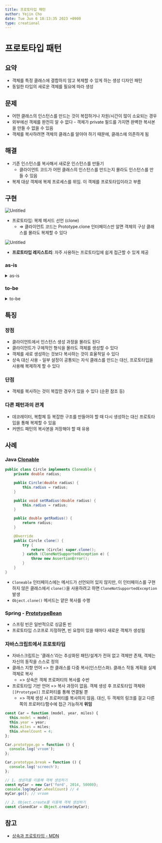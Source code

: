 ```yaml
---
title: 프로토타입 패턴
author: Yejin Cho
date: Tue Jun 6 18:13:35 2023 +0900
type: creational
---
```

# 프로토타입 패턴

## 요약

- 객체를 특정 클래스에 결합하지 않고 복제할 수 있게 하는 생성 디자인 패턴
- 동일한 타입의 새로운 객체를 필요에 따라 생성

## 문제

- 어떤 클래스의 인스턴스를 만드는 것이 복잡하거나 자원/시간이 많이 소요되는 경우
- 외부에선 객체를 완전히 알 수 없다 - 객체가 private 필드를 가지면 완벽한 복사본을 만들 수 없을 수 있음
- 객체를 복사하려면 객체의 클래스를 알아야 하기 때문에, 클래스에 의존하게 됨

## 해결

- 기존 인스턴스를 복사해서 새로운 인스턴스를 만들기
    - 클라이언트 코드가 어떤 클래스의 인스턴스를 만드는지 몰라도 인스턴스를 만들 수 있음
- 복제 대상 객체에 복제 프로세스를 위임. 이 객체를 프로토타입이라고 부름

## 구현

![Untitled](https://refactoring.guru/images/patterns/diagrams/prototype/structure-indexed.png)

- 프로토타입: 복제 메서드 선언 (clone)
    - ⇒ 클라이언트 코드는 Prototype.clone 인터페이스만 알면 객체의 구상 클래스를 몰라도 복제할 수 있다

![Untitled](https://refactoring.guru/images/patterns/diagrams/prototype/structure-prototype-cache-indexed.png)

- **프로토타입 레지스트리**: 자주 사용하는 프로토타입에 쉽게 접근할 수 있게 제공

### as-is

<details>
<summary>as-is</summary>

```ts
const tree = new Composite();

const branch1 = new Composite();
branch1.add(new Leaf());
branch1.add(new Leaf());
tree.add(branch1);

const branch2 = new Composite();
branch2.add(new Leaf());
tree.add(branch2);

// tree를 똑같이 복사하려면 ??

const clonedTree = new Composite();
// children이 private이라 알 수 없다..
// 생성한 그대로 기억했다가 재생성..?

const clonedBranch1 = new Composite();
clonedBranch1.add(new Leaf());
clonedBranch1.add(new Leaf());
clonedTree.add(clonedBranch1);

const clonedBranch2 = new Composite();
clonedBranch2.add(new Leaf());
clonedTree.add(clonedBranch2);
```

</details>

### to-be

<details>
<summary>to-be</summary>

```ts
abstract class Component {
  /** ... **/
  public abstract clone(): Component;
}

export class Composite extends Component {
  private children: Set<Component> = new Set<Component>();
  /** ... **/

  public override clone(): Composite {
    const clone = new Composite();
    this.children.forEach((child) => {
      clone.add(child.clone());
    });
    return clone;
  }
}

export class Leaf extends Component {
  /** ... **/
  public override clone(): Leaf {
    const clone = new Leaf();
    clone.setParent(this.parent);
    return clone;
  }
}

// 클라이언트 코드
const tree = new Composite();

const branch1 = new Composite();
branch1.add(new Leaf());
branch1.add(new Leaf());
tree.add(branch1);

const branch2 = new Composite();
branch2.add(new Leaf());
tree.add(branch2);

const clonedTree = tree.clone();
```

</details>

## 특징

### 장점

- 클라이언트에서 인스턴스 생성 과정을 몰라도 된다
- 클라이언트가 구체적인 형식을 몰라도 객체를 생성할 수 있다
- 객체를 새로 생성하는 것보다 복사하는 것이 효율적일 수 있다
- 상속 대신 사용 - 일부 설정이 공통되는 자식 클래스를 만드는 대신, 프로토타입을 사용해 복제하게 할 수 있다

### 단점

- 객체를 복사하는 것이 복잡한 경우가 있을 수 있다 (순환 참조 등)

### 다른 패턴과의 관계

- 데코레이터, 복합체 등 복잡한 구조를 만들어야 할 때 다시 생성하는 대신 프로토타입을 통해 복제할 수 있음
- 커맨드 패턴의 복사본을 저장해야 할 때 유용

## 사례

### Java [Clonable](https://catsbi.oopy.io/16109e87-3c7e-4c6e-9816-c86e6b343cdd)

```java
public class Circle implements Cloneable {
    private double radius;

    public Circle(double radius) {
        this.radius = radius;
    }

    public void setRadius(double radius) {
        this.radius = radius;
    }

    public double getRadius() {
        return radius;
    }

    @Override
    public Circle clone() {
        try {
            return (Circle) super.clone();
        } catch (CloneNotSupportedException e) {
            throw new AssertionError();
        }
    }
}
```

- `Cloneable` 인터페이스에는 메서드가 선언되어 있지 않지만, 이 인터페이스를 구현하지 않은 클래스에서 `clone()`을 사용하려고 하면 `CloneNotSupportedException` 발생
- `Object.clone()` 메서드는 얕은 복사를 수행

### Spring - [PrototypeBean](https://www.geeksforgeeks.org/singleton-and-prototype-bean-scopes-in-java-spring/#:~:text=is%20being%20shared.-,Prototype%20Scope,-%3A)

- 스프링 빈은 일반적으로 싱글톤 빈
- 프로토타입 스코프로 지정하면, 빈 요청이 있을 때마다 새로운 객체가 생성됨

### 자바스크립트에서 프로토타입

- 자바스크립트는 '클래스'라는 추상화된 패턴/설계가 전혀 없고 객체만 존재, 객체는 자신의 동작을 스스로 정의
- 클래스 지향 언어 => 한 클래스를 다중 복사(인스턴스화). 클래스 작동 계획을 실제 객체로 복사
    - => 상속은 객체 프로퍼티의 복사를 수반
- 프로토타입 기반 언어 => 복사 과정이 없음. 객체 생성 후 프로토타입 객체와 `[[Prototype]]` 프로퍼티를 통해 연결될 뿐
    - => 객체 생성 시 프로퍼티를 복사하지 않음. 대신, 두 객체의 링크를 걸고 다른 쪽의 프로퍼티/함수에 접근 가능하게 **위임**

```ts
const Car = function (model, year, miles) {
  this.model = model;
  this.year = year;
  this.miles = miles;
  this.wheelCount = 4;
};

Car.prototype.go = function () {
  console.log('vroom');
};

Car.prototype.break = function () {
  console.log('screech');
};

// 1. 생성자를 이용해 객체 생성하기
const myCar = new Car('ford', 2014, 50000);
console.log(myCar.wheelCount) // 4
myCar.go(); // vroom

// 2. Object.create를 이용해 객체 생성하기
const clonedCar = Object.create(myCar);

```

## 참고

- [상속과 프로토타입 - MDN](https://developer.mozilla.org/ko/docs/Web/JavaScript/Inheritance_and_the_prototype_chain)
